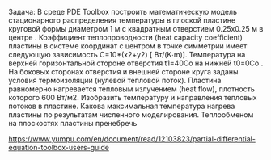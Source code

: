 Задача: В среде PDE Toolbox построить математическую модель стационарного распределения температуры в плоской пластине круговой формы диаметром 1 м  с квадратным  отверстием  0.25х0.25 м  в центре . Коэффициент теплопроводности (heat capacity coefficient) пластины в системе координат с центром в точке симметрии  имеет следующую зависимость С=10*(x2+y2) [ Вт/(K∙m)].  Температура на верхней горизонтальной стороне отверстия  t1=40Со  на нижней  t0=0Со  . На боковых сторонах отверстия и внешней стороне круга  заданы условия термоизоляции (нулевой тепловой поток). Пластина равномерно нагревается тепловым излучением (heat flow), плотность которого  600 Вт/м2.  Изобразить температуру и направления тепловых потоков в пластине. Какова максимальная температура нагрева пластины по результатам численного моделирования. Теплообменом на плоскостях пластины пренебречь

https://www.yumpu.com/en/document/read/12103823/partial-differential-equation-toolbox-users-guide

